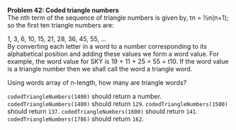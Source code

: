 **Problem 42: Coded triangle numbers**  
The nth term of the sequence of triangle numbers is given by, tn = ½n(n+1); so the first ten triangle numbers are:  

1, 3, 6, 10, 15, 21, 28, 36, 45, 55, ...  
By converting each letter in a word to a number corresponding to its alphabetical position and adding these values we form a word value. For example, the word value for SKY is 19 + 11 + 25 = 55 = t10. If the word value is a triangle number then we shall call the word a triangle word.  

Using words array of n-length, how many are triangle words?  

`codedTriangleNumbers(1400)` should return a number.
`codedTriangleNumbers(1400)` should return `129`.
`codedTriangleNumbers(1500)` should return `137`.
`codedTriangleNumbers(1600)` should return `141`.
`codedTriangleNumbers(1786)` should return `162`.
